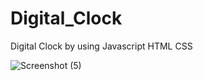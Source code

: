 # Digital_Clock
Digital Clock by using Javascript HTML CSS

![Screenshot (5)](https://github.com/user-attachments/assets/21db004e-be6d-4e91-826c-e90d453ef14f)



